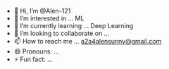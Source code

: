 - 👋 Hi, I’m @Alen-121
- 👀 I’m interested in ... ML
- 🌱 I’m currently learning ... Deep Learning
- 💞️ I’m looking to collaborate on ...
- 📫 How to reach me ... a2a4alensunny@gmail.com
- 😄 Pronouns: ...
- ⚡ Fun fact: ...

<!---
Alen-121/Alen-121 is a ✨ special ✨ repository because its `README.md` (this file) appears on your GitHub profile.
You can click the Preview link to take a look at your changes.
--->
